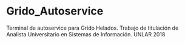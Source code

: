 # Grido_Autoservice
Terminal de autoservice para Grido Helados. Trabajo de titulación de Analista Universitario en Sistemas de Información. UNLAR 2018
